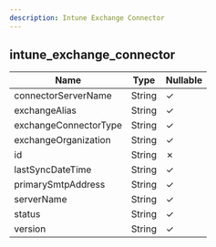 ```yaml
---
description: Intune Exchange Connector
---
```

intune_exchange_connector
-------------------------

| **Name**              | **Type** | **Nullable** |
| --------------------- | -------- | ------------ |
| connectorServerName   | String   | &check;      |
| exchangeAlias         | String   | &check;      |
| exchangeConnectorType | String   | &check;      |
| exchangeOrganization  | String   | &check;      |
| id                    | String   | &cross;      |
| lastSyncDateTime      | String   | &check;      |
| primarySmtpAddress    | String   | &check;      |
| serverName            | String   | &check;      |
| status                | String   | &check;      |
| version               | String   | &check;      |
